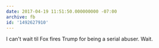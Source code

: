 ```yaml
---
date: 2017-04-19 11:51:50.000000000 -07:00
archive: fb
id: '1492627910'
---
```


I can't wait til Fox fires Trump for being a serial abuser. Wait.
